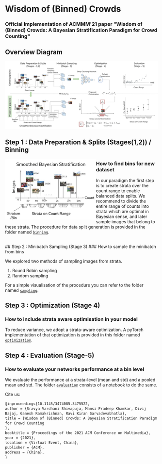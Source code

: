 # Wisdom of (Binned) Crowds
<!-- Add the arvix and conference paper link here once available-->

### Official Implementation of ACMMM'21 paper "Wisdom of (Binned) Crowds: A Bayesian Stratification Paradigm for Crowd Counting"

## Overview Diagram

![here](images/main.jpg) 

## Step 1 : Data Preparation & Splits (Stages(1,2)) / Binning 


<img align="left" width="300" height="200" src="images/bin_demo.jpg">

### How to find bins for new dataset

In our paradigm the first step is to create strata over the count range to enable balanced data splits.
We recommend to divide the entire range of counts into strata which are optimal in Bayesian sense, and later sample images that belong to these strata. The procedure for data split generation is provided in the folder named [```binning```](binning).


<br />
## Step 2 : Minibatch Sampling (Stage 3) 
### How to sample the minibatch from bins

We explored two methods of sampling images from strata.
1. Round Robin sampling
2. Random sampling

For a simple visualisation of the procedure you can refer to the folder named [```sampling```](sampling).


## Step 3 : Optimization (Stage 4) 
### How to include strata aware optimisation in your model

To reduce variance, we adopt a strata-aware optimization. A pyTorch implementation of that optimization is provided in this folder named [```optimization```](optimization).


## Step 4 : Evaluation (Stage-5) 
### How to evaluate your networks performance at a bin level 

<!-- Add a notebook that takes the model and architecture loads it returns the mean and std and if a dataset name and its bins are provided generates the bin level plots (like our website) and plots that shows its performance sample wise across the count range. -->

We evaluate the performance at a strata-level (mean and std) and a pooled mean and std. The folder [```evaluation```](evaluation) consists of a notebook to do the same. 


<!-- Add the citation here once available -->
Cite us:
```
@inproceedings{10.1145/3474085.3475522,
author = {Sravya Vardhani Shivapuja, Mansi Pradeep Khamkar, Divij Bajaj, Ganesh Ramakrishnan, Ravi Kiran Sarvadevabhatla},
title = {Wisdom of (Binned) Crowds: A Bayesian Stratification Paradigm
for Crowd Counting
},
booktitle = {Proceedings of the 2021 ACM Conference on Multimedia},
year = {2021},
location = {Virtual Event, China},
publisher = {ACM},
address = {China},
}

```
